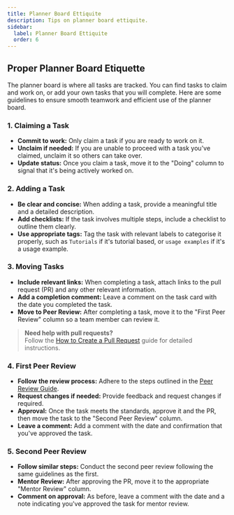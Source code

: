 ```yaml
---
title: Planner Board Ettiquite
description: Tips on planner board ettiquite.
sidebar:
  label: Planner Board Ettiquite
  order: 6
---
```


## Proper Planner Board Etiquette

The planner board is where all tasks are tracked. You can find tasks to claim and work on, or add
your own tasks that you will complete. Here are some guidelines to ensure smooth teamwork and
efficient use of the planner board.

### 1. Claiming a Task

- **Commit to work:** Only claim a task if you are ready to work on it.
- **Unclaim if needed:** If you are unable to proceed with a task you've claimed, unclaim it so
others can take over.
- **Update status:** Once you claim a task, move it to the "Doing" column to signal that it's
being actively worked on.

### 2. Adding a Task

- **Be clear and concise:** When adding a task, provide a meaningful title and a detailed description.
- **Add checklists:** If the task involves multiple steps, include a checklist to outline them clearly.
- **Use appropriate tags:** Tag the task with relevant labels to categorise it properly, such as
`Tutorials` if it's tutorial based, or `usage examples` if it's a usage example.

### 3. Moving Tasks

- **Include relevant links:** When completing a task, attach links to the pull request (PR) and any
other relevant information.
- **Add a completion comment:** Leave a comment on the task card with the date you completed the task.
- **Move to Peer Review:** After completing a task, move it to the "First Peer Review" column so a
team member can review it.
  
> **Need help with pull requests?**  
> Follow the [How to Create a Pull Request](/products/splashkit/splashkit-tutorials/onboarding/03-pull-request)
guide for detailed instructions.

### 4. First Peer Review

- **Follow the review process:** Adhere to the steps outlined in the [Peer Review Guide](/products/splashkit/splashkit-tutorials/onboarding/05-peer-review).
- **Request changes if needed:** Provide feedback and request changes if required.
- **Approval:** Once the task meets the standards, approve it and the PR, then move the task to the
"Second Peer Review" column.
- **Leave a comment:** Add a comment with the date and confirmation that you've approved the task.

### 5. Second Peer Review

- **Follow similar steps:** Conduct the second peer review following the same guidelines as the first.
- **Mentor Review:** After approving the PR, move it to the appropriate "Mentor Review" column.
- **Comment on approval:** As before, leave a comment with the date and a note indicating you've
approved the task for mentor review.
